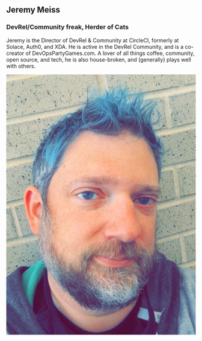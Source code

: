 ## Jeremy Meiss
### DevRel/Community freak, Herder of Cats
Jeremy is the Director of DevRel & Community at CircleCI, formerly at Solace, Auth0, and XDA. He is active in the DevRel Community, and is a co-creator of DevOpsPartyGames.com. A lover of all things coffee, community, open source, and tech, he is also house-broken, and (generally) plays well with others.  


![Headshot](https://github.com/jerdog/speaking/blob/master/headshots/another_blue.jpg)
